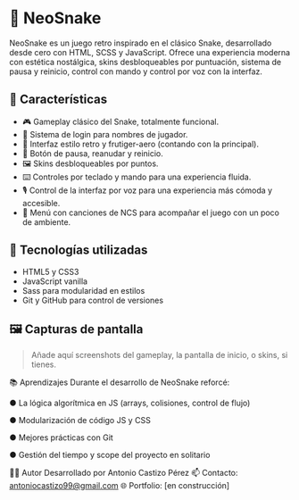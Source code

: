 # 🐍 NeoSnake

NeoSnake es un juego retro inspirado en el clásico Snake, desarrollado desde cero con HTML, SCSS y JavaScript. Ofrece una experiencia moderna con estética nostálgica, skins desbloqueables por puntuación, sistema de pausa y reinicio, control con mando y control por voz con la interfaz.

## 🚀 Características

- 🎮 Gameplay clásico del Snake, totalmente funcional.
- 💾 Sistema de login para nombres de jugador.
- 🎨 Interfaz estilo retro y frutiger-aero (contando con la principal). 
- 🔁 Botón de pausa, reanudar y reinicio.
- 🖼️ Skins desbloqueables por puntos.
- ⌨️ Controles por teclado y mando para una experiencia fluida.
- 🎙️ Control de la interfaz por voz para una experiencia más cómoda y accesible.
- 🎵 Menú con canciones de NCS para acompañar el juego con un poco de ambiente.

## 🧩 Tecnologías utilizadas

- HTML5 y CSS3
- JavaScript vanilla
- Sass para modularidad en estilos
- Git y GitHub para control de versiones

## 🖼️ Capturas de pantalla

> Añade aquí screenshots del gameplay, la pantalla de inicio, o skins, si tienes.

📚 Aprendizajes
Durante el desarrollo de NeoSnake reforcé:

● La lógica algorítmica en JS (arrays, colisiones, control de flujo)

● Modularización de código JS y CSS

● Mejores prácticas con Git

● Gestión del tiempo y scope del proyecto en solitario

🧑‍💻 Autor
Desarrollado por Antonio Castizo Pérez
📫 Contacto: antoniocastizo99@gmail.com
🌐 Portfolio: [en construcción]
